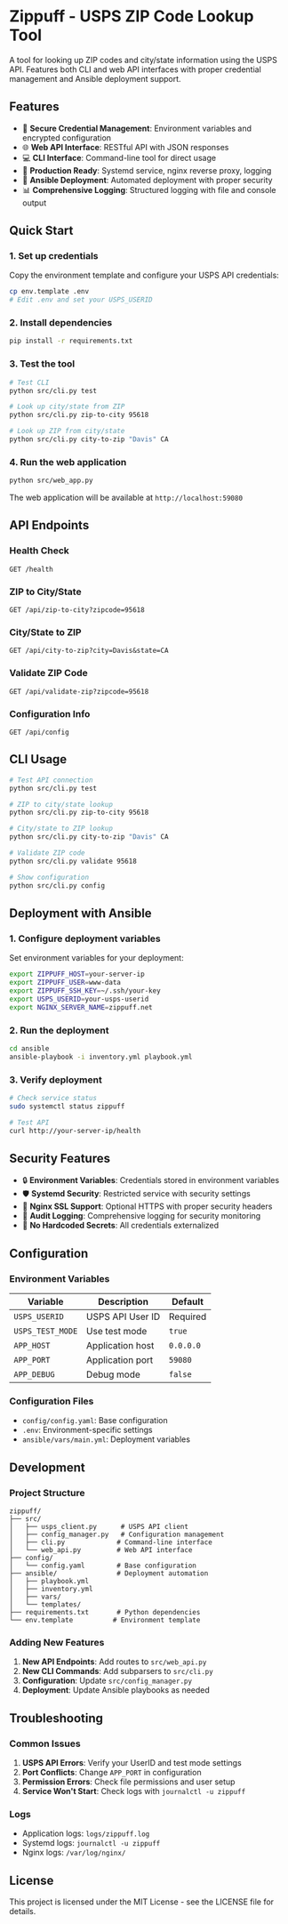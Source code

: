 # Zippuff - USPS ZIP Code Lookup Tool

A tool for looking up ZIP codes and city/state information using the USPS API. Features both CLI and web API interfaces with proper credential management and Ansible deployment support.

## Features

- 🔐 **Secure Credential Management**: Environment variables and encrypted configuration
- 🌐 **Web API Interface**: RESTful API with JSON responses
- 💻 **CLI Interface**: Command-line tool for direct usage
- 🚀 **Production Ready**: Systemd service, nginx reverse proxy, logging
- 🔧 **Ansible Deployment**: Automated deployment with proper security
- 📊 **Comprehensive Logging**: Structured logging with file and console output

## Quick Start

### 1. Set up credentials

Copy the environment template and configure your USPS API credentials:

```bash
cp env.template .env
# Edit .env and set your USPS_USERID
```

### 2. Install dependencies

```bash
pip install -r requirements.txt
```

### 3. Test the tool

```bash
# Test CLI
python src/cli.py test

# Look up city/state from ZIP
python src/cli.py zip-to-city 95618

# Look up ZIP from city/state
python src/cli.py city-to-zip "Davis" CA
```

### 4. Run the web application

```bash
python src/web_app.py
```

The web application will be available at `http://localhost:59080`

## API Endpoints

### Health Check
```
GET /health
```

### ZIP to City/State
```
GET /api/zip-to-city?zipcode=95618
```

### City/State to ZIP
```
GET /api/city-to-zip?city=Davis&state=CA
```

### Validate ZIP Code
```
GET /api/validate-zip?zipcode=95618
```

### Configuration Info
```
GET /api/config
```

## CLI Usage

```bash
# Test API connection
python src/cli.py test

# ZIP to city/state lookup
python src/cli.py zip-to-city 95618

# City/state to ZIP lookup
python src/cli.py city-to-zip "Davis" CA

# Validate ZIP code
python src/cli.py validate 95618

# Show configuration
python src/cli.py config
```

## Deployment with Ansible

### 1. Configure deployment variables

Set environment variables for your deployment:

```bash
export ZIPPUFF_HOST=your-server-ip
export ZIPPUFF_USER=www-data
export ZIPPUFF_SSH_KEY=~/.ssh/your-key
export USPS_USERID=your-usps-userid
export NGINX_SERVER_NAME=zippuff.net
```

### 2. Run the deployment

```bash
cd ansible
ansible-playbook -i inventory.yml playbook.yml
```

### 3. Verify deployment

```bash
# Check service status
sudo systemctl status zippuff

# Test API
curl http://your-server-ip/health
```

## Security Features

- 🔒 **Environment Variables**: Credentials stored in environment variables
- 🛡️ **Systemd Security**: Restricted service with security settings
- 🔐 **Nginx SSL Support**: Optional HTTPS with proper security headers
- 📝 **Audit Logging**: Comprehensive logging for security monitoring
- 🚫 **No Hardcoded Secrets**: All credentials externalized

## Configuration

### Environment Variables

| Variable | Description | Default |
|----------|-------------|---------|
| `USPS_USERID` | USPS API User ID | Required |
| `USPS_TEST_MODE` | Use test mode | `true` |
| `APP_HOST` | Application host | `0.0.0.0` |
| `APP_PORT` | Application port | `59080` |
| `APP_DEBUG` | Debug mode | `false` |

### Configuration Files

- `config/config.yaml`: Base configuration
- `.env`: Environment-specific settings
- `ansible/vars/main.yml`: Deployment variables

## Development

### Project Structure

```
zippuff/
├── src/
│   ├── usps_client.py      # USPS API client
│   ├── config_manager.py   # Configuration management
│   ├── cli.py             # Command-line interface
│   └── web_api.py         # Web API interface
├── config/
│   └── config.yaml        # Base configuration
├── ansible/               # Deployment automation
│   ├── playbook.yml
│   ├── inventory.yml
│   ├── vars/
│   └── templates/
├── requirements.txt       # Python dependencies
└── env.template          # Environment template
```

### Adding New Features

1. **New API Endpoints**: Add routes to `src/web_api.py`
2. **New CLI Commands**: Add subparsers to `src/cli.py`
3. **Configuration**: Update `src/config_manager.py`
4. **Deployment**: Update Ansible playbooks as needed

## Troubleshooting

### Common Issues

1. **USPS API Errors**: Verify your UserID and test mode settings
2. **Port Conflicts**: Change `APP_PORT` in configuration
3. **Permission Errors**: Check file permissions and user setup
4. **Service Won't Start**: Check logs with `journalctl -u zippuff`

### Logs

- Application logs: `logs/zippuff.log`
- Systemd logs: `journalctl -u zippuff`
- Nginx logs: `/var/log/nginx/`

## License

This project is licensed under the MIT License - see the LICENSE file for details.
